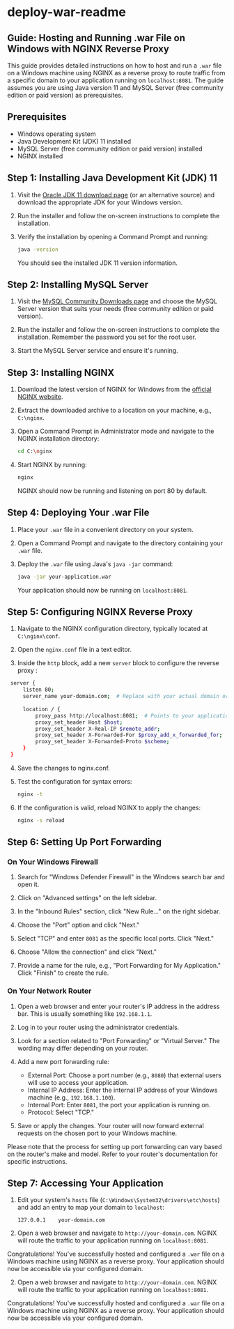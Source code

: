 # deploy-war-readme
## Guide: Hosting and Running .war File on Windows with NGINX Reverse Proxy

This guide provides detailed instructions on how to host and run a `.war` file on a Windows machine using NGINX as a reverse proxy to route traffic from a specific domain to your application running on `localhost:8081`. The guide assumes you are using Java version 11 and MySQL Server (free community edition or paid version) as prerequisites.

## Prerequisites

- Windows operating system
- Java Development Kit (JDK) 11 installed
- MySQL Server (free community edition or paid version) installed
- NGINX installed

## Step 1: Installing Java Development Kit (JDK) 11

1. Visit the [Oracle JDK 11 download page](https://www.oracle.com/java/technologies/javase-jdk11-downloads.html) (or an alternative source) and download the appropriate JDK for your Windows version.

2. Run the installer and follow the on-screen instructions to complete the installation.

3. Verify the installation by opening a Command Prompt and running:

   ```sh
   java -version
   ```

   You should see the installed JDK 11 version information.

## Step 2: Installing MySQL Server

1. Visit the [MySQL Community Downloads page](https://dev.mysql.com/downloads/mysql/) and choose the MySQL Server version that suits your needs (free community edition or paid version).

2. Run the installer and follow the on-screen instructions to complete the installation. Remember the password you set for the root user.

3. Start the MySQL Server service and ensure it's running.

## Step 3: Installing NGINX

1. Download the latest version of NGINX for Windows from the [official NGINX website](https://nginx.org/en/download.html).

2. Extract the downloaded archive to a location on your machine, e.g., `C:\nginx`.

3. Open a Command Prompt in Administrator mode and navigate to the NGINX installation directory:

   ```sh
   cd C:\nginx
   ```

4. Start NGINX by running:

   ```sh
   nginx
   ```

   NGINX should now be running and listening on port 80 by default.

## Step 4: Deploying Your .war File

1. Place your `.war` file in a convenient directory on your system.

2. Open a Command Prompt and navigate to the directory containing your `.war` file.

3. Deploy the `.war` file using Java's `java -jar` command:

   ```sh
   java -jar your-application.war
   ```

   Your application should now be running on `localhost:8081`.

## Step 5: Configuring NGINX Reverse Proxy

1. Navigate to the NGINX configuration directory, typically located at `C:\nginx\conf`.

2. Open the `nginx.conf` file in a text editor.

3. Inside the `http` block, add a new `server` block to configure the reverse proxy :
  ```sh
   server {
       listen 80;
       server_name your-domain.com;  # Replace with your actual domain or IP
   
       location / {
           proxy_pass http://localhost:8081;  # Points to your application's local address
           proxy_set_header Host $host;
           proxy_set_header X-Real-IP $remote_addr;
           proxy_set_header X-Forwarded-For $proxy_add_x_forwarded_for;
           proxy_set_header X-Forwarded-Proto $scheme;
       }
   }
 ```

4. Save the changes to nginx.conf.

5. Test the configuration for syntax errors:
    ```sh
   nginx -t
    ```

6. If the configuration is valid, reload NGINX to apply the changes:
    ```sh
    nginx -s reload
    ```

## Step 6: Setting Up Port Forwarding

### On Your Windows Firewall

1. Search for "Windows Defender Firewall" in the Windows search bar and open it.

2. Click on "Advanced settings" on the left sidebar.

3. In the "Inbound Rules" section, click "New Rule..." on the right sidebar.

4. Choose the "Port" option and click "Next."

5. Select "TCP" and enter `8081` as the specific local ports. Click "Next."

6. Choose "Allow the connection" and click "Next."

7. Provide a name for the rule, e.g., "Port Forwarding for My Application." Click "Finish" to create the rule.

### On Your Network Router

1. Open a web browser and enter your router's IP address in the address bar. This is usually something like `192.168.1.1`.

2. Log in to your router using the administrator credentials.

3. Look for a section related to "Port Forwarding" or "Virtual Server." The wording may differ depending on your router.

4. Add a new port forwarding rule:
   - External Port: Choose a port number (e.g., `8080`) that external users will use to access your application.
   - Internal IP Address: Enter the internal IP address of your Windows machine (e.g., `192.168.1.100`).
   - Internal Port: Enter `8081`, the port your application is running on.
   - Protocol: Select "TCP."

5. Save or apply the changes. Your router will now forward external requests on the chosen port to your Windows machine.

Please note that the process for setting up port forwarding can vary based on the router's make and model. Refer to your router's documentation for specific instructions.

## Step 7: Accessing Your Application

1. Edit your system's `hosts` file (`C:\Windows\System32\drivers\etc\hosts`) and add an entry to map your domain to `localhost`:

   ```
   127.0.0.1    your-domain.com
   ```

2. Open a web browser and navigate to `http://your-domain.com`. NGINX will route the traffic to your application running on `localhost:8081`.

Congratulations! You've successfully hosted and configured a `.war` file on a Windows machine using NGINX as a reverse proxy. Your application should now be accessible via your configured domain.

2. Open a web browser and navigate to `http://your-domain.com`. NGINX will route the traffic to your application running on `localhost:8081`.

Congratulations! You've successfully hosted and configured a `.war` file on a Windows machine using NGINX as a reverse proxy. Your application should now be accessible via your configured domain.
